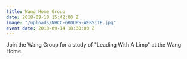 ```yaml
---
title: Wang Home Group
date: 2018-09-10 15:42:00 Z
image: "/uploads/NHCC-GROUPS-WEBSITE.jpg"
event date: 2018-09-14 18:30:00 Z
---
```


Join the Wang Group for a study of "Leading With A Limp" at the Wang Home.